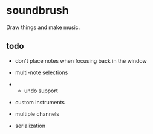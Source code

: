 # soundbrush
Draw things and make music.

## todo

* don't place notes when focusing back in the window

* multi-note selections
* * undo support

* custom instruments
* multiple channels
* serialization